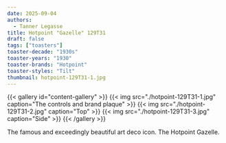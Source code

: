 ```yaml
---
date: 2025-09-04
authors:
  - Tanner Legasse
title: Hotpoint "Gazelle" 129T31
draft: false
tags: ["toasters"]
toaster-decade: "1930s"
toaster-years: "1930"
toaster-brands: "Hotpoint"
toaster-styles: "Tilt"
thumbnail: hotpoint-129T31-1.jpg
---
```

{{< gallery id="content-gallery" >}}
  {{< img src="./hotpoint-129T31-1.jpg" caption="The controls and brand plaque" >}}
  {{< img src="./hotpoint-129T31-2.jpg" caption="Top" >}}
  {{< img src="./hotpoint-129T31-3.jpg" caption="Side" >}}
{{< /gallery >}}

The famous and exceedingly beautiful art deco icon. The Hotpoint Gazelle.

